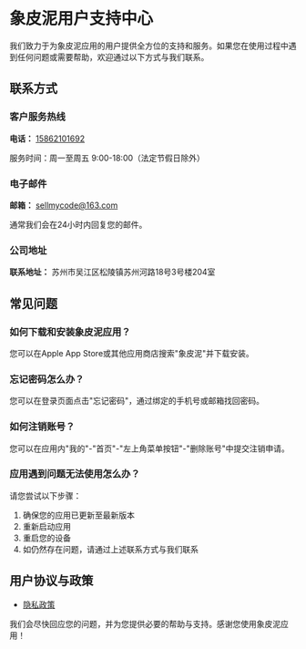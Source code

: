 # 象皮泥用户支持中心

我们致力于为象皮泥应用的用户提供全方位的支持和服务。如果您在使用过程中遇到任何问题或需要帮助，欢迎通过以下方式与我们联系。

## 联系方式

### 客户服务热线
**电话：** [15862101692](tel:+8615862101692)

服务时间：周一至周五 9:00-18:00（法定节假日除外）

### 电子邮件
**邮箱：** [sellmycode@163.com](mailto:sellmycode@163.com)

通常我们会在24小时内回复您的邮件。

### 公司地址
**联系地址：** 苏州市吴江区松陵镇苏州河路18号3号楼204室

## 常见问题

### 如何下载和安装象皮泥应用？
您可以在Apple App Store或其他应用商店搜索"象皮泥"并下载安装。

### 忘记密码怎么办？
您可以在登录页面点击"忘记密码"，通过绑定的手机号或邮箱找回密码。

### 如何注销账号？
您可以在应用内"我的"-"首页"-"左上角菜单按钮"-"删除账号"中提交注销申请。

### 应用遇到问题无法使用怎么办？
请您尝试以下步骤：
1. 确保您的应用已更新至最新版本
2. 重新启动应用
3. 重启您的设备
4. 如仍然存在问题，请通过上述联系方式与我们联系

## 用户协议与政策

- [隐私政策](privacy-policy.md)

我们会尽快回应您的问题，并为您提供必要的帮助与支持。感谢您使用象皮泥应用！ 